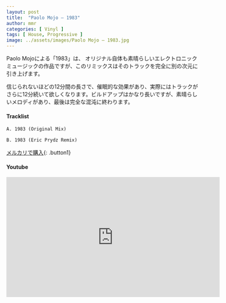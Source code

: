 ```yaml
---
layout: post
title:  "Paolo Mojo – 1983"
author: mmr
categories: [ Vinyl ]
tags: [ House, Progressive ]
image: ../assets/images/Paolo Mojo – 1983.jpg
---
```


Paolo Mojoによる「1983」は、
オリジナル自体も素晴らしいエレクトロニックミュージックの作品ですが、このリミックスはそのトラックを完全に別の次元に引き上げます。

信じられないほどの12分間の長さで、催眠的な効果があり、実際にはトラックがさらに12分続いて欲しくなります。ビルドアップはかなり長いですが、素晴らしいメロディがあり、最後は完全な混沌に終わります。


#### Tracklist
```md
A. 1983 (Original Mix)

B. 1983 (Eric Prydz Remix)
```

[メルカリで購入](https://jp.mercari.com/item/m38967050175?afid=6142608987){: .button1}

#### Youtube
<iframe width="560" height="315" src="https://www.youtube.com/embed/UXYzTRoyBv0?si=e-uV2UQhHC49g-W-" title="YouTube video player" frameborder="0" allow="accelerometer; autoplay; clipboard-write; encrypted-media; gyroscope; picture-in-picture; web-share" referrerpolicy="strict-origin-when-cross-origin" allowfullscreen></iframe>